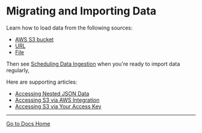 # Migrating and Importing Data

<!--
```{toctree}
:maxdepth: 1

migrating-and-importing-data/loading-data-from-a-url.md
migrating-and-importing-data/loading-data-from-aws-s3.md
migrating-and-importing-data/loading-data-from-a-file.md
migrating-and-importing-data/accessing-nested-json-data.md
migrating-and-importing-data/scheduling-data-ingestion.md
migrating-and-importing-data/accessing-s3-via-storage-integration.md
migrating-and-importing-data/accessing-s3-via-your-access-key.md
```
-->

Learn how to load data from the following sources:

- [AWS S3 bucket](./migrating-and-importing-data/loading-data-from-aws-s3.md)
- [URL](./migrating-and-importing-data/loading-data-from-a-url.md)
- [File](./migrating-and-importing-data/loading-data-from-a-file.md)

Then see [Scheduling Data Ingestion](./migrating-and-importing-data/scheduling-data-ingestion.md) when you're ready to import data regularly, 

Here are supporting articles:

- [Accessing Nested JSON Data](./migrating-and-importing-data/accessing-nested-json-data.md)
- [Accessing S3 via AWS Integration](./migrating-and-importing-data/accessing-s3-via-storage-integration.md)
- [Accessing S3 via Your Access Key](./migrating-and-importing-data/accessing-s3-via-your-access-key.md)

---
[Go to Docs Home](https://github.com/iexcloud/docs/blob/main/README.md)